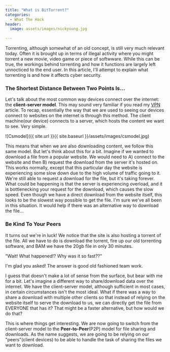 ```yaml
---
title: "What is BitTorrent?"
categories:
  - What The Hack
header:
  image: assets/images/nickyoung.jpg
  
---
```


Torrenting, although somewhat of an old concept, is still very much relevant today. Often it is brought up in terms of illegal activity where you might torrent a new movie, video game or piece of softwware. While this can be true, the workings behind torrenting and how it functions are largely left unnocticed to the end user. In this article, I'll attempt to explain what torrenting is and how it affects cyber security.

### The Shortest Distance Between Two Points Is...

Let's talk about the most common way devices connect over the internet: the **client-server model**. This may sound very familiar if you read my [VPN](https://freshprinceofhacking.github.io/what%20the%20hack/What-Is-A-VPN/) article. To recap, essentially the way that we are used to seeing our devices connect to websites on the internet is through this method. The client machine(our device) connects to a server, which hosts the content we want to see. Very simple. 

![Csmodel]({{ site.url }}{{ site.baseurl }}/assets/images/csmodel.jpg)

This means that when we are also downloading content, we follow this same model. But let's think about this for a bit. Imagine if we wanted to download a file from a popular website. We would need to A) connect to the website and then B) request the download from the server it's hosted on. This works normally, except that this particular day the website is experiencing some slow down due to the high volume of traffic going to it. We're still able to request a download for the file, but it's taking forever. What could be happening is that the server is experiencing overload, and it is bottlenecking your request for the download, which causes the slow speed. Even though we have a direct download from the website itself, this looks to be the slowest way possible to get the file. I'm sure we've all been in this situation. It would help if there was an alternative way to download the file...

### Be Kind To Your Peers

It turns out we're in luck! We notice that the site is also hosting a torrent of the file. All we have to do is download the torrent, fire up our old torrenting software, and BAM we have the 20gb file in only 30 minutes.

"Wait! What happened!? Why was it so fast??" 

I'm glad you asked! The answer is good old fashioned team work.

I guess that doesn't make a lot of sense from the surface, but bear with me for a bit. Let's imagine a different way to share/download data over the internet. We have the client-server model, although sufficient in most cases, in certain circumstances isn't the most ideal. What if there was a way to share a download with multiple other clients so that instead of relying on the website itself to serve the download to us, we can directly get the file from EVERYONE that has it? That might be a faster alternative, but how would we do that?

This is where things get interesting. We are now going to switch from the client-server model to the **Peer-to-Peer**(P2P) model for file sharing and downloads. As the name suggests, we are going to be relying on our "peers"(client devices) to be able to handle the task of sharing the files we want to download.



